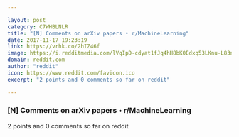 ```yaml
---

layout: post
category: C7WHBLNLR
title: "[N] Comments on arXiv papers • r/MachineLearning"
date: 2017-11-17 19:23:19
link: https://vrhk.co/2hIZ46f
image: https://i.redditmedia.com/lVqIpD-cdyat1fJq4hH8bK0Edxq53LKnu-L83nOfo_0.jpg?w=320&s=822b06fff3ddeb433f1acedaf1505a05
domain: reddit.com
author: "reddit"
icon: https://www.reddit.com/favicon.ico
excerpt: "2 points and 0 comments so far on reddit"

---
```


### [N] Comments on arXiv papers • r/MachineLearning

2 points and 0 comments so far on reddit